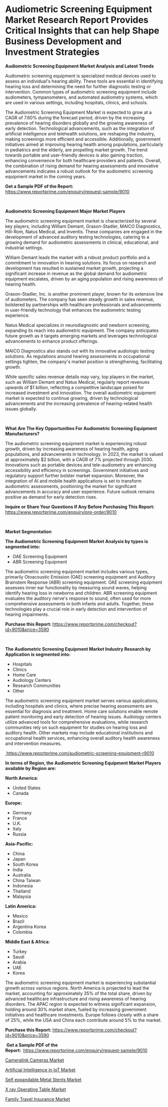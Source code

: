 <p><h1>Audiometric Screening Equipment Market Research Report Provides Critical Insights that can help Shape Business Development and Investment Strategies</h1></p><p><strong>Audiometric Screening Equipment Market Analysis and Latest Trends</strong></p>
<p><p>Audiometric screening equipment is specialized medical devices used to assess an individual's hearing ability. These tools are essential in identifying hearing loss and determining the need for further diagnostic testing or intervention. Common types of audiometric screening equipment include audiometers, tympanometers, and automated audiometry systems, which are used in various settings, including hospitals, clinics, and schools.</p><p>The Audiometric Screening Equipment Market is expected to grow at a CAGR of 7.60% during the forecast period, driven by the increasing prevalence of hearing disorders globally and the growing awareness of early detection. Technological advancements, such as the integration of artificial intelligence and telehealth solutions, are reshaping the industry, making screenings more efficient and accessible. Additionally, government initiatives aimed at improving hearing health among populations, particularly in pediatrics and the elderly, are propelling market growth. The trend towards portable and user-friendly devices is also gaining traction, enhancing convenience for both healthcare providers and patients. Overall, the combination of rising demand for hearing assessments and innovative advancements indicates a robust outlook for the audiometric screening equipment market in the coming years.</p></p>
<p><strong>Get a Sample PDF of the Report:&nbsp;</strong> <a href="https://www.reportprime.com/enquiry/request-sample/9010?utm_campaign=1137&utm_medium=2&utm_source=Github&utm_content=ia&utm_term=02102024&utm_id=audiometric-screening-equipment">https://www.reportprime.com/enquiry/request-sample/9010</a></p>
<p>&nbsp;</p>
<p><strong>Audiometric Screening Equipment Major Market Players</strong></p>
<p><p>The audiometric screening equipment market is characterized by several key players, including William Demant, Grason-Stadler, MAICO Diagnostics, Hill-Rom, Natus Medical, and Inventis. These companies are engaged in the development of advanced auditory testing technologies, catering to a growing demand for audiometric assessments in clinical, educational, and industrial settings.</p><p>William Demant leads the market with a robust product portfolio and a commitment to innovation in hearing solutions. Its focus on research and development has resulted in sustained market growth, projecting a significant increase in revenue as the global demand for audiometric equipment escalates, driven by an aging population and rising awareness of hearing health.</p><p>Grason-Stadler, Inc. is another prominent player, known for its extensive line of audiometers. The company has seen steady growth in sales revenue, bolstered by partnerships with healthcare professionals and advancements in user-friendly technology that enhances the audiometric testing experience.</p><p>Natus Medical specializes in neurodiagnostic and newborn screening, expanding its reach into audiometric equipment. The company anticipates future growth as it targets emerging markets and leverages technological advancements to enhance product offerings.</p><p>MAICO Diagnostics also stands out with its innovative audiologic testing solutions. As regulations around hearing assessments in occupational settings tighten, the company's market position is strengthening, facilitating growth.</p><p>While specific sales revenue details may vary, top players in the market, such as William Demant and Natus Medical, regularly report revenues upwards of $1 billion, reflecting a competitive landscape poised for increased investment and innovation. The overall audiometric equipment market is expected to continue growing, driven by technological advancements and the increasing prevalence of hearing-related health issues globally.</p></p>
<p>&nbsp;</p>
<p><strong>What Are The Key Opportunities For Audiometric Screening Equipment Manufacturers?</strong></p>
<p><p>The audiometric screening equipment market is experiencing robust growth, driven by increasing awareness of hearing health, aging populations, and advancements in technology. In 2023, the market is valued at approximately $2 billion, with a CAGR of 7% projected through 2030. Innovations such as portable devices and tele-audiometry are enhancing accessibility and efficiency in screenings. Government initiatives and regulatory support further bolster market expansion. Moreover, the integration of AI and mobile health applications is set to transform audiometric assessments, positioning the market for significant advancements in accuracy and user experience. Future outlook remains positive as demand for early detection rises.</p></p>
<p><strong>Inquire or Share Your Questions If Any Before Purchasing This Report:</strong> <a href="https://www.reportprime.com/enquiry/pre-order/9010?utm_campaign=1137&utm_medium=2&utm_source=Github&utm_content=ia&utm_term=02102024&utm_id=audiometric-screening-equipment">https://www.reportprime.com/enquiry/pre-order/9010</a></p>
<p>&nbsp;</p>
<p><strong>Market Segmentation</strong></p>
<p><strong>The Audiometric Screening Equipment Market Analysis by types is segmented into:</strong></p>
<p><ul><li>OAE Screening Equipment</li><li>ABR Screening Equipment</li></ul></p>
<p><p>The audiometric screening equipment market includes various types, primarily Otoacoustic Emission (OAE) screening equipment and Auditory Brainstem Response (ABR) screening equipment. OAE screening equipment assesses inner ear functionality by measuring sound waves, helping identify hearing loss in newborns and children. ABR screening equipment evaluates the auditory nerve's response to sound, often used for more comprehensive assessments in both infants and adults. Together, these technologies play a crucial role in early detection and intervention of hearing impairments.</p></p>
<p><strong>Purchase this Report:&nbsp;</strong><a href="https://www.reportprime.com/checkout?id=9010&price=3590&utm_campaign=1137&utm_medium=2&utm_source=Github&utm_content=ia&utm_term=02102024&utm_id=audiometric-screening-equipment">https://www.reportprime.com/checkout?id=9010&price=3590</a></p>
<p>&nbsp;</p>
<p><strong>The Audiometric Screening Equipment Market Industry Research by Application is segmented into:</strong></p>
<p><ul><li>Hospitals</li><li>Clinics</li><li>Home Care</li><li>Audiology Centers</li><li>Research Communities</li><li>Other</li></ul></p>
<p><p>The audiometric screening equipment market serves various applications, including hospitals and clinics, where precise hearing assessments are essential for diagnosis and treatment. Home care solutions enable remote patient monitoring and early detection of hearing issues. Audiology centers utilize advanced tools for comprehensive evaluations, while research communities rely on such equipment for studies on hearing loss and auditory health. Other markets may include educational institutions and occupational health services, enhancing overall auditory health awareness and intervention measures.</p></p>
<p><a href="https://www.reportprime.com/audiometric-screening-equipment-r9010?utm_campaign=1137&utm_medium=2&utm_source=Github&utm_content=ia&utm_term=02102024&utm_id=audiometric-screening-equipment">&nbsp;https://www.reportprime.com/audiometric-screening-equipment-r9010</a></p>
<p><strong>In terms of Region, the Audiometric Screening Equipment Market Players available by Region are:</strong></p>
<p>
    <p> <strong> North America: </strong>
        <ul>
            <li>United States</li>
            <li>Canada</li>
        </ul>
        </p> 
    <p> <strong> Europe: </strong>
        <ul>
            <li>Germany</li>
            <li>France</li>
            <li>U.K.</li>
            <li>Italy</li>
            <li>Russia</li>
        </ul>
        </p> 
    <p> <strong> Asia-Pacific: </strong>
        <ul>
            <li>China</li>
            <li>Japan</li>
            <li>South Korea</li>
            <li>India</li>
            <li>Australia</li>
            <li>China Taiwan</li>
            <li>Indonesia</li>
            <li>Thailand</li>
            <li>Malaysia</li>
        </ul>
        </p> 
    <p> <strong> Latin America: </strong>
        <ul>
            <li>Mexico</li>
            <li>Brazil</li>
            <li>Argentina Korea</li>
            <li>Colombia</li>
        </ul>
        </p> 
    <p> <strong> Middle East & Africa: </strong>
        <ul>
            <li>Turkey</li>
            <li>Saudi</li>
            <li>Arabia</li>
            <li>UAE</li>
            <li>Korea</li>
        </ul>
    </p>
    </p>
<p><p>The audiometric screening equipment market is experiencing substantial growth across various regions. North America is projected to lead the market, accounting for approximately 35% of the total share, driven by advanced healthcare infrastructure and rising awareness of hearing disorders. The APAC region is expected to witness significant expansion, holding around 30% market share, fueled by increasing government initiatives and healthcare investments. Europe follows closely with a share of 25%, while the USA and China each contribute around 5% to the market.</p></p>
<p><strong>Purchase this Report: </strong><a href="https://www.reportprime.com/checkout?id=9010&price=3590&utm_campaign=1137&utm_medium=2&utm_source=Github&utm_content=ia&utm_term=02102024&utm_id=audiometric-screening-equipment">https://www.reportprime.com/checkout?id=9010&price=3590</a></p>
<p>&nbsp;<strong>Get a Sample PDF of the Report:&nbsp;&nbsp;</strong><a href="https://www.reportprime.com/enquiry/request-sample/9010?utm_campaign=1137&utm_medium=2&utm_source=Github&utm_content=ia&utm_term=02102024&utm_id=audiometric-screening-equipment">https://www.reportprime.com/enquiry/request-sample/9010</a></p>
<p><strong></strong></p>
<p><p><a href="https://www.linkedin.com/pulse/cameralink-cameras-market-size-share-analysis-growth-trends-y6gtf?utm_campaign=1137&utm_medium=2&utm_source=Github&utm_content=ia&utm_term=02102024&utm_id=audiometric-screening-equipment">Cameralink Cameras Market</a></p><p><a href="https://www.linkedin.com/pulse/artificial-intelligence-iot-market-segmentation-geographical-mu2sf?utm_campaign=1137&utm_medium=2&utm_source=Github&utm_content=ia&utm_term=02102024&utm_id=audiometric-screening-equipment">Artificial Intelligence in IoT Market</a></p><p><a href="https://issuu.com/reportprime-2/docs/self-expandable-metal-stents-market_cb33e4e5212a18?utm_campaign=1137&utm_medium=2&utm_source=Github&utm_content=ia&utm_term=02102024&utm_id=audiometric-screening-equipment">Self expandable Metal Stents Market</a></p><p><a href="https://issuu.com/reportprime-2/docs/x-ray-operating-table-market-size-2_52acadd5bbec47?utm_campaign=1137&utm_medium=2&utm_source=Github&utm_content=ia&utm_term=02102024&utm_id=audiometric-screening-equipment">X ray Operating Table Market</a></p><p><a href="https://www.linkedin.com/pulse/insights-family-travel-insurance-market-players-size-geographical-nwmnf?utm_campaign=1137&utm_medium=2&utm_source=Github&utm_content=ia&utm_term=02102024&utm_id=audiometric-screening-equipment">Family Travel Insurance Market</a></p></p>